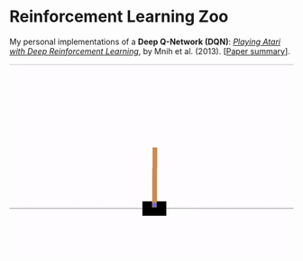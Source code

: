 # Reinforcement Learning Zoo
My personal implementations of a **Deep Q-Network (DQN)**: *[Playing Atari with Deep Reinforcement Learning](https://www.cs.toronto.edu/~vmnih/docs/dqn.pdf)*, by Mnih et al. (2013). [[Paper summary](https://ansonwhho.github.io/personal-notes/2021/12/20/aip4-dqn.html)].

![cartpole-gif](./media/cartpole.gif)
